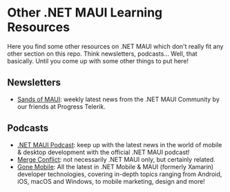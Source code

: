 # Other .NET MAUI Learning Resources

Here you find some other resources on .NET MAUI which don't really fit any other section on this repo. Think newsletters, podcasts... Well, that basically. Until you come up with some other things to put here!

## Newsletters

* [Sands of MAUI](https://www.telerik.com/blogs/tag/sands-of-maui): weekly latest news from the .NET MAUI Community by our friends at Progress Telerik.

## Podcasts

* [.NET MAUI Podcast](https://www.dotnetmauipodcast.com/): keep up with the latest news in the world of mobile & desktop development with the official .NET MAUI podcast!
* [Merge Conflict](https://www.mergeconflict.fm/): not necessarily .NET MAUI only, but certainly related.
* [Gone Mobile](https://www.gonemobile.io/): All the latest in .NET Mobile & MAUI (formerly Xamarin) developer technologies, covering in-depth topics ranging from Android, iOS, macOS and Windows, to mobile marketing, design and more!
